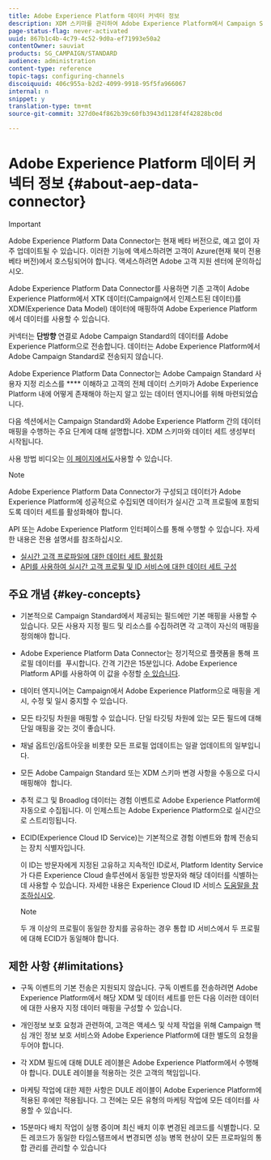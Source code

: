 ```yaml
---
title: Adobe Experience Platform 데이터 커넥터 정보
description: XDM 스키마를 관리하여 Adobe Experience Platform에서 Campaign Standard 데이터를 사용할 수 있도록 합니다.
page-status-flag: never-activated
uuid: 867b1c4b-4c79-4c52-9d0a-ef71993e50a2
contentOwner: sauviat
products: SG_CAMPAIGN/STANDARD
audience: administration
content-type: reference
topic-tags: configuring-channels
discoiquuid: 406c955a-b2d2-4099-9918-95f5fa966067
internal: n
snippet: y
translation-type: tm+mt
source-git-commit: 327d0e4f862b39c60fb3943d1128f4f42828bc0d

---
```



# Adobe Experience Platform 데이터 커넥터 정보 {#about-aep-data-connector}

>[!IMPORTANT]
>
>Adobe Experience Platform Data Connector는 현재 베타 버전으로, 예고 없이 자주 업데이트될 수 있습니다. 이러한 기능에 액세스하려면 고객이 Azure(현재 북미 전용 베타 버전)에서 호스팅되어야 합니다. 액세스하려면 Adobe 고객 지원 센터에 문의하십시오.

Adobe Experience Platform Data Connector를 사용하면 기존 고객이 Adobe Experience Platform에서 XTK 데이터(Campaign에서 인제스트된 데이터)를 XDM(Experience Data Model) 데이터에 매핑하여 Adobe Experience Platform에서 데이터를 사용할 수 있습니다.

커넥터는 **단방향** 연결로 Adobe Campaign Standard의 데이터를 Adobe Experience Platform으로 전송합니다. 데이터는 Adobe Experience Platform에서 Adobe Campaign Standard로 전송되지 않습니다.

Adobe Experience Platform Data Connector는 Adobe Campaign Standard 사용자 지정 리소스를 **** 이해하고 고객의 전체 데이터 스키마가 Adobe Experience Platform 내에 어떻게 존재해야 하는지 알고 있는 데이터 엔지니어를 위해 마련되었습니다.

다음 섹션에서는 Campaign Standard와 Adobe Experience Platform 간의 데이터 매핑을 수행하는 주요 단계에 대해 설명합니다. XDM 스키마와 데이터 세트 생성부터 시작됩니다.

사용 방법 비디오는 [이 페이지에서도](https://docs.adobe.com/content/help/en/campaign-learn/campaign-standard-tutorials/administrating/adobe-experience-platform-data-connector/understanding-the-adobe-experience-platform-data-connector.html)사용할 수 있습니다.

>[!NOTE]
>Adobe Experience Platform Data Connector가 구성되고 데이터가 Adobe Experience Platform에 성공적으로 수집되면 데이터가 실시간 고객 프로필에 포함되도록 데이터 세트를 활성화해야 합니다.
>
>API 또는 Adobe Experience Platform 인터페이스를 통해 수행할 수 있습니다. 자세한 내용은 전용 설명서를 참조하십시오.
>
>* [실시간 고객 프로파일에 대한 데이터 세트 활성화](https://docs.adobe.com/content/help/en/experience-platform/rtcdp/datasets/dataset.html)
>* [API를 사용하여 실시간 고객 프로필 및 ID 서비스에 대한 데이터 세트 구성](https://docs.adobe.com/content/help/en/experience-platform/catalog/api/getting-started.html)


## 주요 개념 {#key-concepts}

* 기본적으로 Campaign Standard에서 제공되는 필드에만 기본 매핑을 사용할 수 있습니다. 모든 사용자 지정 필드 및 리소스를 수집하려면 각 고객이 자신의 매핑을 정의해야 합니다.

* Adobe Experience Platform Data Connector는 정기적으로 플랫폼을 통해 프로필 데이터를 &#x200B; 푸시합니다. 간격 기간은 15분입니다. Adobe Experience Platform API를 사용하여 이 값을 수정할 [수 있습니다](https://docs.adobe.com/content/help/en/experience-platform/ingestion/home.html).

* 데이터 엔지니어는 Campaign에서 Adobe Experience Platform으로 매핑을 게시, 수정 및 일시 중지할 수 있습니다.

* 모든 타깃팅 차원을 매핑할 수 있습니다. 단일 타깃팅 차원에 있는 모든 필드에 대해 단일 매핑을 갖는 것이 좋습니다.

* 채널 옵트인/옵트아웃을 비롯한 모든 프로필 업데이트는 일괄 업데이트의 일부입니다.

* 모든 Adobe Campaign Standard 또는 XDM 스키마 변경 사항을 수동으로 다시 매핑해야 &#x200B; 합니다.

* 추적 로그 및 Broadlog 데이터는 경험 이벤트로 Adobe Experience Platform에 자동으로 수집됩니다. 이 인제스트는 Adobe Experience Platform으로 실시간으로 스트리밍됩니다.

* ECID(Experience Cloud ID Service)는 기본적으로 경험 이벤트와 함께 전송되는 장치 식별자입니다.

   이 ID는 방문자에게 지정된 고유하고 지속적인 ID로서, Platform Identity Service가 다른 Experience Cloud 솔루션에서 동일한 방문자와 해당 데이터를 식별하는 데 사용할 수 있습니다. 자세한 내용은 Experience Cloud ID 서비스 [도움말을 참조하십시오](https://docs.adobe.com/content/help/en/id-service/using/home.html).

   >[!NOTE]
   >
   >두 개 이상의 프로필이 동일한 장치를 공유하는 경우 통합 ID 서비스에서 두 프로필에 대해 ECID가 동일해야 합니다.

## 제한 사항 {#limitations}

* 구독 이벤트의 기본 전송은 지원되지 않습니다. 구독 이벤트를 전송하려면 Adobe Experience Platform에서 해당 XDM 및 데이터 세트를 만든 다음 이러한 데이터에 대한 사용자 지정 데이터 매핑을 구성할 수 있습니다.

* 개인정보 보호 요청과 관련하여, 고객은 액세스 및 삭제 작업을 위해 Campaign 핵심 개인 정보 보호 서비스와 Adobe Experience Platform에 대한 별도의 요청을 두어야 합니다.

* 각 XDM 필드에 대해 DULE 레이블은 Adobe Experience Platform에서 수행해야 합니다. DULE 레이블을 적용하는 것은 고객의 책임입니다.

* 마케팅 작업에 대한 제한 사항은 DULE 레이블이 Adobe Experience Platform에 적용된 후에만 적용됩니다. 그 전에는 모든 유형의 마케팅 작업에 모든 데이터를 사용할 수 있습니다.

* 15분마다 배치 작업이 실행 중이며 최신 배치 이후 변경된 레코드를 식별합니다. 모든 레코드가 동일한 타임스탬프에서 변경되면 성능 병목 현상이 모든 프로파일의 통합 관리를 관리할 수 있습니다

